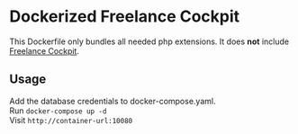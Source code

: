 # Dockerized Freelance Cockpit
This Dockerfile only bundles all needed php extensions. It does **not** include [Freelance Cockpit](https://codecanyon.net/item/freelance-cockpit-3-project-management-and-crm/4203727).

## Usage
Add the database credentials to docker-compose.yaml.  
Run `docker-compose up -d`  
Visit `http://container-url:10080`
